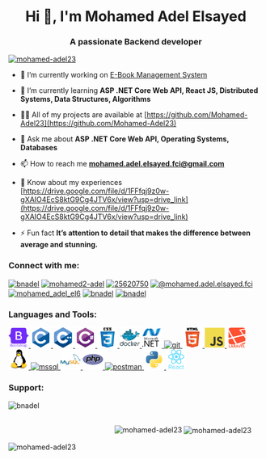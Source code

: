 <h1 align="center">Hi 👋, I'm Mohamed Adel Elsayed</h1>
<h3 align="center">A passionate Backend developer</h3>

<p align="left"> <a href="https://github.com/ryo-ma/github-profile-trophy"><img src="https://github-profile-trophy.vercel.app/?username=mohamed-adel23" alt="mohamed-adel23" /></a> </p>

- 🔭 I’m currently working on [E-Book Management System](https://github.com/Mohamed-Adel23/E-Book-Management-System)

- 🌱 I’m currently learning **ASP .NET Core Web API, React JS, Distributed Systems, Data Structures, Algorithms**

- 👨‍💻 All of my projects are available at [https://github.com/Mohamed-Adel23](https://github.com/Mohamed-Adel23)

- 💬 Ask me about **ASP .NET Core Web API, Operating Systems, Databases**

- 📫 How to reach me **mohamed.adel.elsayed.fci@gmail.com**

- 📄 Know about my experiences [https://drive.google.com/file/d/1FFfqj9z0w-gXAIO4EcS8ktG9Cg4JTV6x/view?usp=drive_link](https://drive.google.com/file/d/1FFfqj9z0w-gXAIO4EcS8ktG9Cg4JTV6x/view?usp=drive_link)

- ⚡ Fun fact **It’s attention to detail that makes the difference between average and stunning.**

<h3 align="left">Connect with me:</h3>
<p align="left">
<a href="https://dev.to/bnadel" target="blank"><img align="center" src="https://raw.githubusercontent.com/rahuldkjain/github-profile-readme-generator/master/src/images/icons/Social/devto.svg" alt="bnadel" height="30" width="40" /></a>
<a href="https://linkedin.com/in/mohamed2-adel" target="blank"><img align="center" src="https://raw.githubusercontent.com/rahuldkjain/github-profile-readme-generator/master/src/images/icons/Social/linked-in-alt.svg" alt="mohamed2-adel" height="30" width="40" /></a>
<a href="https://stackoverflow.com/users/25620750" target="blank"><img align="center" src="https://raw.githubusercontent.com/rahuldkjain/github-profile-readme-generator/master/src/images/icons/Social/stack-overflow.svg" alt="25620750" height="30" width="40" /></a>
<a href="https://medium.com/@mohamed.adel.elsayed.fci" target="blank"><img align="center" src="https://raw.githubusercontent.com/rahuldkjain/github-profile-readme-generator/master/src/images/icons/Social/medium.svg" alt="@mohamed.adel.elsayed.fci" height="30" width="40" /></a>
<a href="https://www.hackerrank.com/mohamed_adel_el6" target="blank"><img align="center" src="https://raw.githubusercontent.com/rahuldkjain/github-profile-readme-generator/master/src/images/icons/Social/hackerrank.svg" alt="mohamed_adel_el6" height="30" width="40" /></a>
<a href="https://codeforces.com/profile/bnadel" target="blank"><img align="center" src="https://raw.githubusercontent.com/rahuldkjain/github-profile-readme-generator/master/src/images/icons/Social/codeforces.svg" alt="bnadel" height="30" width="40" /></a>
<a href="https://www.leetcode.com/bnadel" target="blank"><img align="center" src="https://raw.githubusercontent.com/rahuldkjain/github-profile-readme-generator/master/src/images/icons/Social/leet-code.svg" alt="bnadel" height="30" width="40" /></a>
</p>

<h3 align="left">Languages and Tools:</h3>
<p align="left"> <a href="https://getbootstrap.com" target="_blank" rel="noreferrer"> <img src="https://raw.githubusercontent.com/devicons/devicon/master/icons/bootstrap/bootstrap-plain-wordmark.svg" alt="bootstrap" width="40" height="40"/> </a> <a href="https://www.cprogramming.com/" target="_blank" rel="noreferrer"> <img src="https://raw.githubusercontent.com/devicons/devicon/master/icons/c/c-original.svg" alt="c" width="40" height="40"/> </a> <a href="https://www.w3schools.com/cpp/" target="_blank" rel="noreferrer"> <img src="https://raw.githubusercontent.com/devicons/devicon/master/icons/cplusplus/cplusplus-original.svg" alt="cplusplus" width="40" height="40"/> </a> <a href="https://www.w3schools.com/cs/" target="_blank" rel="noreferrer"> <img src="https://raw.githubusercontent.com/devicons/devicon/master/icons/csharp/csharp-original.svg" alt="csharp" width="40" height="40"/> </a> <a href="https://www.w3schools.com/css/" target="_blank" rel="noreferrer"> <img src="https://raw.githubusercontent.com/devicons/devicon/master/icons/css3/css3-original-wordmark.svg" alt="css3" width="40" height="40"/> </a> <a href="https://www.docker.com/" target="_blank" rel="noreferrer"> <img src="https://raw.githubusercontent.com/devicons/devicon/master/icons/docker/docker-original-wordmark.svg" alt="docker" width="40" height="40"/> </a> <a href="https://dotnet.microsoft.com/" target="_blank" rel="noreferrer"> <img src="https://raw.githubusercontent.com/devicons/devicon/master/icons/dot-net/dot-net-original-wordmark.svg" alt="dotnet" width="40" height="40"/> </a> <a href="https://git-scm.com/" target="_blank" rel="noreferrer"> <img src="https://www.vectorlogo.zone/logos/git-scm/git-scm-icon.svg" alt="git" width="40" height="40"/> </a> <a href="https://www.w3.org/html/" target="_blank" rel="noreferrer"> <img src="https://raw.githubusercontent.com/devicons/devicon/master/icons/html5/html5-original-wordmark.svg" alt="html5" width="40" height="40"/> </a> <a href="https://developer.mozilla.org/en-US/docs/Web/JavaScript" target="_blank" rel="noreferrer"> <img src="https://raw.githubusercontent.com/devicons/devicon/master/icons/javascript/javascript-original.svg" alt="javascript" width="40" height="40"/> </a> <a href="https://laravel.com/" target="_blank" rel="noreferrer"> <img src="https://raw.githubusercontent.com/devicons/devicon/master/icons/laravel/laravel-plain-wordmark.svg" alt="laravel" width="40" height="40"/> </a> <a href="https://www.linux.org/" target="_blank" rel="noreferrer"> <img src="https://raw.githubusercontent.com/devicons/devicon/master/icons/linux/linux-original.svg" alt="linux" width="40" height="40"/> </a> <a href="https://www.microsoft.com/en-us/sql-server" target="_blank" rel="noreferrer"> <img src="https://www.svgrepo.com/show/303229/microsoft-sql-server-logo.svg" alt="mssql" width="40" height="40"/> </a> <a href="https://www.mysql.com/" target="_blank" rel="noreferrer"> <img src="https://raw.githubusercontent.com/devicons/devicon/master/icons/mysql/mysql-original-wordmark.svg" alt="mysql" width="40" height="40"/> </a> <a href="https://www.php.net" target="_blank" rel="noreferrer"> <img src="https://raw.githubusercontent.com/devicons/devicon/master/icons/php/php-original.svg" alt="php" width="40" height="40"/> </a> <a href="https://postman.com" target="_blank" rel="noreferrer"> <img src="https://www.vectorlogo.zone/logos/getpostman/getpostman-icon.svg" alt="postman" width="40" height="40"/> </a> <a href="https://www.python.org" target="_blank" rel="noreferrer"> <img src="https://raw.githubusercontent.com/devicons/devicon/master/icons/python/python-original.svg" alt="python" width="40" height="40"/> </a> <a href="https://reactjs.org/" target="_blank" rel="noreferrer"> <img src="https://raw.githubusercontent.com/devicons/devicon/master/icons/react/react-original-wordmark.svg" alt="react" width="40" height="40"/> </a> </p>

<h3 align="left">Support:</h3>
<p><a href="https://ko-fi.com/bnadel"> <img align="left" src="https://cdn.ko-fi.com/cdn/kofi3.png?v=3" height="50" width="210" alt="bnadel" /></a></p><br><br>

<p><img align="left" src="https://github-readme-stats.vercel.app/api/top-langs?username=mohamed-adel23&show_icons=true&locale=en&layout=compact" alt="mohamed-adel23" /></p>

<p>&nbsp;<img align="center" src="https://github-readme-stats.vercel.app/api?username=mohamed-adel23&show_icons=true&locale=en" alt="mohamed-adel23" /></p>

<p><img align="center" src="https://github-readme-streak-stats.herokuapp.com/?user=mohamed-adel23&" alt="mohamed-adel23" /></p>
